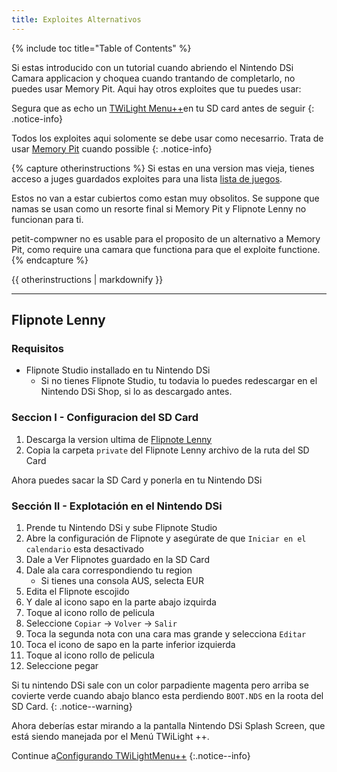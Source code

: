 ```yaml
---
title: Exploites Alternativos
---
```


{% include toc title="Table of Contents" %}

Si estas introducido con un tutorial cuando abriendo el Nintendo DSi Camara applicacion y choquea cuando trantando de completarlo, no puedes usar Memory Pit. Aqui hay otros exploites que tu puedes usar:

Segura que as echo un [TWiLight Menu++](launching-the-exploit#twilight-menu)en tu SD card antes de seguir
{: .notice-info}

Todos los exploites aqui solomente se debe usar como necesarrio. Trata de usar [Memory Pit](launching-the-exploit) cuando possible
{: .notice-info}

{% capture otherinstructions %}
Si estas en una version mas vieja, tienes acceso a juges guardados exploites para una lista [lista de juegos](https://dsibrew.org/wiki/DSi_exploits#DSiWare(True_DSi-Mode)_Exploits).

Estos no van a estar cubiertos como estan muy obsolitos. Se suppone que namas se usan como un resorte final si Memory Pit y Flipnote Lenny no funcionan para ti.

petit-compwner no es usable para el proposito de un alternativo a Memory Pit, como require una camara que functiona para que el exploite functione.
{% endcapture %}

<div class="notice--primary">{{ otherinstructions | markdownify }}</div>

---

## Flipnote Lenny
### Requisitos
- Flipnote Studio installado en tu Nintendo DSi
   - Si no tienes Flipnote Studio, tu todavia lo puedes redescargar en el Nintendo DSi Shop, si lo as descargado antes.

### Seccion I - Configuracion del SD Card
1. Descarga la version ultima de [Flipnote Lenny](https://davejmurphy.com/%CD%A1-%CD%9C%CA%96-%CD%A1/)
1. Copia la carpeta `private` del Flipnote Lenny archivo de la ruta del SD Card

Ahora puedes sacar la SD Card y ponerla en tu Nintendo DSi

### Sección II - Explotación en el Nintendo DSi

1. Prende tu Nintendo DSi y sube Flipnote Studio
1. Abre la configuración de Flipnote y asegúrate de que `Iniciar en el calendario` esta desactivado
1. Dale a Ver Flipnotes guardado en la SD Card
1. Dale ala cara correspondiendo tu region
   - Si tienes una consola AUS, selecta EUR
1. Edita el Flipnote escojido
1. Y dale al icono sapo en la parte abajo izquirda
1. Toque al icono rollo de pelicula
1. Seleccione `Copiar` -> `Volver` -> `Salir`
1. Toca la segunda nota con una cara mas grande y selecciona `Editar`
1. Toca el icono de sapo en la parte inferior izquierda
1. Toque al icono rollo de pelicula
1. Seleccione pegar

Si tu nintendo DSi sale con un color parpadiente magenta pero arriba se covierte verde cuando abajo blanco esta perdiendo `BOOT.NDS` en la roota del SD Card.
{: .notice--warning}

Ahora deberías estar mirando a la pantalla Nintendo DSi Splash Screen, que está siendo manejada por el Menú TWiLight ++.

Continue a[Configurando TWiLightMenu++](/launching-the-exploit#section-iii---configuring-twilight-menu)
{:.notice--info}
